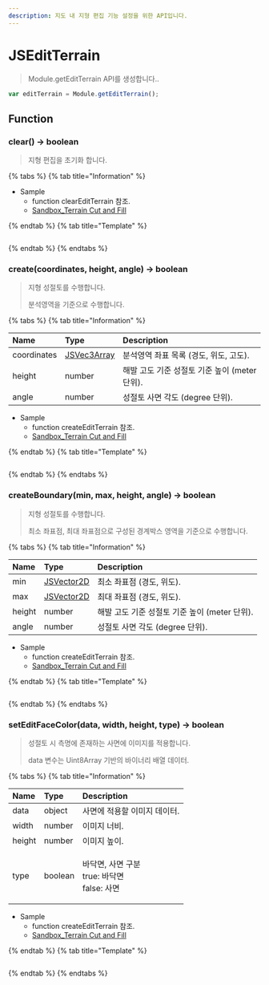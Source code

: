 ```yaml
---
description: 지도 내 지형 편집 기능 설정을 위한 API입니다.
---
```


# JSEditTerrain

> Module.getEditTerrain API를 생성합니다..

```javascript
var editTerrain = Module.getEditTerrain();
```

## Function

### clear() → boolean

> 지형 편집을 초기화 합니다.

{% tabs %}
{% tab title="Information" %}

-   Sample
    -   function clearEditTerrain 참조.
    -   [Sandbox_Terrain Cut and Fill](https://sandbox.egiscloud.com/code/main.do?id=analysis_terrain_edit)

{% endtab %}
{% tab title="Template" %}

```javascript

```

{% endtab %}
{% endtabs %}

### create(coordinates, height, angle) → boolean

> 지형 성절토를 수행합니다.
>
> 분석영역을 기준으로 수행합니다.

{% tabs %}
{% tab title="Information" %}

| Name        | Type                                  | Description                                   |
| :---------- | :------------------------------------ | :-------------------------------------------- |
| coordinates | [JSVec3Array](../core/jsvec3array.md) | 분석영역 좌표 목록 (경도, 위도, 고도).        |
| height      | number                                | 해발 고도 기준 성절토 기준 높이 (meter 단위). |
| angle       | number                                | 성절토 사면 각도 (degree 단위).               |

-   Sample
    -   function createEditTerrain 참조.
    -   [Sandbox_Terrain Cut and Fill](https://sandbox.egiscloud.com/code/main.do?id=analysis_terrain_edit)

{% endtab %}
{% tab title="Template" %}

```javascript

```

{% endtab %}
{% endtabs %}

### createBoundary(min, max, height, angle) → boolean

> 지형 성절토를 수행합니다.
>
> 최소 좌표점, 최대 좌표점으로 구성된 경계박스 영역을 기준으로 수행합니다.

{% tabs %}
{% tab title="Information" %}

| Name   | Type                                | Description                                   |
| :----- | :---------------------------------- | :-------------------------------------------- |
| min    | [JSVector2D](../core/jsvector2d.md) | 최소 좌표점 (경도, 위도).                     |
| max    | [JSVector2D](../core/jsvector2d.md) | 최대 좌표점 (경도, 위도).                     |
| height | number                              | 해발 고도 기준 성절토 기준 높이 (meter 단위). |
| angle  | number                              | 성절토 사면 각도 (degree 단위).               |

-   Sample
    -   function createEditTerrain 참조.
    -   [Sandbox_Terrain Cut and Fill](https://sandbox.egiscloud.com/code/main.do?id=analysis_terrain_edit)

{% endtab %}
{% tab title="Template" %}

```javascript

```

{% endtab %}
{% endtabs %}

### setEditFaceColor(data, width, height, type) → boolean

> 성절토 시 측명에 존재하는 사면에 이미지를 적용합니다.
>
> data 변수는 Uint8Array 기반의 바이너리 배열 데이터.

{% tabs %}
{% tab title="Information" %}

| Name   | Type    | Description                                              |
| :----- | :------ | :------------------------------------------------------- |
| data   | object  | 사면에 적용할 이미지 데이터.                             |
| width  | number  | 이미지 너비.                                             |
| height | number  | 이미지 높이.                                             |
| type   | boolean | <p>바닥면, 사면 구분<br>true: 바닥면<br>false: 사면 </p> |

-   Sample
    -   function createEditTerrain 참조.
    -   [Sandbox_Terrain Cut and Fill](https://sandbox.egiscloud.com/code/main.do?id=analysis_terrain_edit)

{% endtab %}
{% tab title="Template" %}

```javascript

```

{% endtab %}
{% endtabs %}
